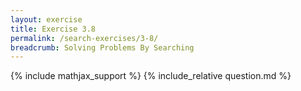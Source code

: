 ```yaml
---
layout: exercise
title: Exercise 3.8
permalink: /search-exercises/3-8/
breadcrumb: Solving Problems By Searching
---
```


{% include mathjax_support %}
{% include_relative question.md %}

